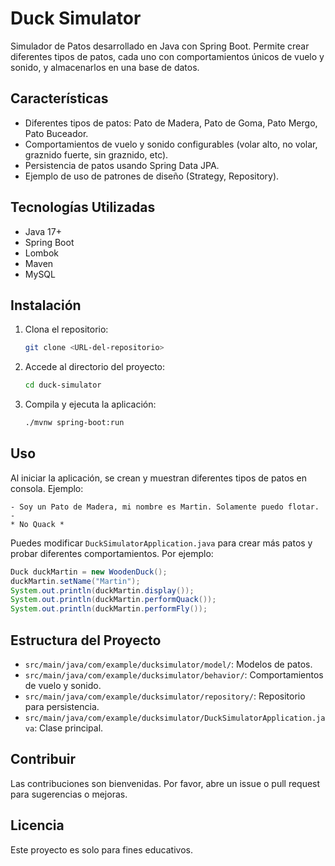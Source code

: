 # Duck Simulator

Simulador de Patos desarrollado en Java con Spring Boot. Permite crear diferentes tipos de patos, cada uno con comportamientos únicos de vuelo y sonido, y almacenarlos en una base de datos.

## Características
- Diferentes tipos de patos: Pato de Madera, Pato de Goma, Pato Mergo, Pato Buceador.
- Comportamientos de vuelo y sonido configurables (volar alto, no volar, graznido fuerte, sin graznido, etc).
- Persistencia de patos usando Spring Data JPA.
- Ejemplo de uso de patrones de diseño (Strategy, Repository).

## Tecnologías Utilizadas
- Java 17+
- Spring Boot
- Lombok
- Maven
- MySQL

## Instalación
1. Clona el repositorio:
   ```bash
   git clone <URL-del-repositorio>
   ```
2. Accede al directorio del proyecto:
   ```bash
   cd duck-simulator
   ```
3. Compila y ejecuta la aplicación:
   ```bash
   ./mvnw spring-boot:run
   ```

## Uso
Al iniciar la aplicación, se crean y muestran diferentes tipos de patos en consola. Ejemplo:

```
- Soy un Pato de Madera, mi nombre es Martin. Solamente puedo flotar. -
* No Quack *
```

Puedes modificar `DuckSimulatorApplication.java` para crear más patos y probar diferentes comportamientos. Por ejemplo:

```java
Duck duckMartin = new WoodenDuck();
duckMartin.setName("Martin");
System.out.println(duckMartin.display());
System.out.println(duckMartin.performQuack());
System.out.println(duckMartin.performFly());
```

## Estructura del Proyecto
- `src/main/java/com/example/ducksimulator/model/`: Modelos de patos.
- `src/main/java/com/example/ducksimulator/behavior/`: Comportamientos de vuelo y sonido.
- `src/main/java/com/example/ducksimulator/repository/`: Repositorio para persistencia.
- `src/main/java/com/example/ducksimulator/DuckSimulatorApplication.java`: Clase principal.

## Contribuir
Las contribuciones son bienvenidas. Por favor, abre un issue o pull request para sugerencias o mejoras.

## Licencia
Este proyecto es solo para fines educativos.

